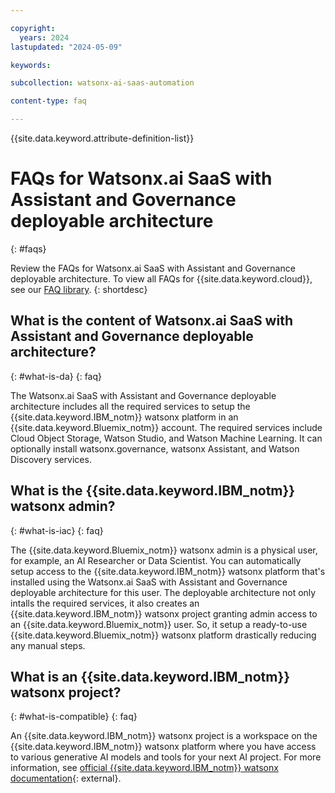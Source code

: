```yaml
---

copyright:
  years: 2024
lastupdated: "2024-05-09"

keywords:

subcollection: watsonx-ai-saas-automation

content-type: faq

---
```


{{site.data.keyword.attribute-definition-list}}

# FAQs for Watsonx.ai SaaS with Assistant and Governance deployable architecture
{: #faqs}

Review the FAQs for Watsonx.ai SaaS with Assistant and Governance deployable architecture. To view all FAQs for {{site.data.keyword.cloud}}, see our [FAQ library](/docs/faqs).
{: shortdesc}

## What is the content of Watsonx.ai SaaS with Assistant and Governance deployable architecture?
{: #what-is-da}
{: faq}

The Watsonx.ai SaaS with Assistant and Governance deployable architecture includes all the required services to setup the {{site.data.keyword.IBM_notm}} watsonx platform in an {{site.data.keyword.Bluemix_notm}} account. The required services include Cloud Object Storage, Watson Studio, and Watson Machine Learning. It can optionally install watsonx.governance, watsonx Assistant, and Watson Discovery services.

## What is the {{site.data.keyword.IBM_notm}} watsonx admin?
{: #what-is-iac}
{: faq}

The {{site.data.keyword.Bluemix_notm}} watsonx admin is a physical user, for example, an AI Researcher or Data Scientist. You can automatically setup access to the {{site.data.keyword.IBM_notm}} watsonx platform that's installed using the Watsonx.ai SaaS with Assistant and Governance deployable architecture for this user. The deployable architecture not only intalls the required services, it also creates an {{site.data.keyword.IBM_notm}} watsonx project granting admin access to an {{site.data.keyword.Bluemix_notm}} user. So, it setup a ready-to-use {{site.data.keyword.Bluemix_notm}} watsonx platform drastically reducing any manual steps.

## What is an {{site.data.keyword.IBM_notm}} watsonx project?
{: #what-is-compatible}
{: faq}

An {{site.data.keyword.IBM_notm}} watsonx project is a workspace on the {{site.data.keyword.IBM_notm}} watsonx platform where you have access to various generative AI models and tools for your next AI project. For more information, see [official {{site.data.keyword.IBM_notm}} watsonx documentation](https://dataplatform.cloud.ibm.com/docs/content/wsj/manage-data/manage-projects.html?context=wx&audience=wdp){: external}.
